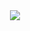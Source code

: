 
<div align="center"><img src="https://media1.tenor.com/m/ZAMoMuQgf9UAAAAd/mapache-pedro.gif" /></div>
